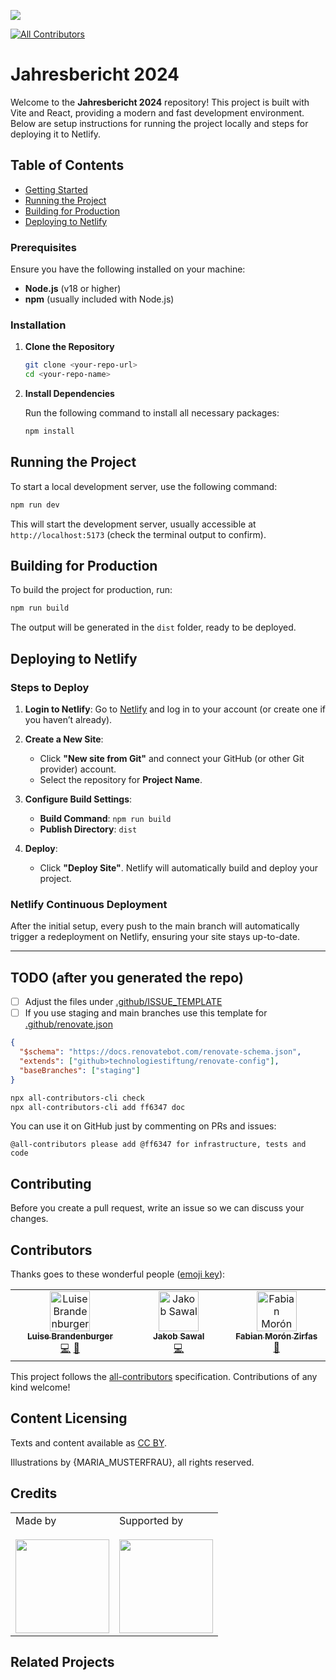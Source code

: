 ![](https://img.shields.io/badge/Built%20with%20%E2%9D%A4%EF%B8%8F-at%20Technologiestiftung%20Berlin-blue)

<!-- ALL-CONTRIBUTORS-BADGE:START - Do not remove or modify this section -->
[![All Contributors](https://img.shields.io/badge/all_contributors-3-orange.svg?style=flat-square)](#contributors-)
<!-- ALL-CONTRIBUTORS-BADGE:END -->

# Jahresbericht 2024

Welcome to the **Jahresbericht 2024** repository! This project is built with Vite and React, providing a modern and fast development environment. Below are setup instructions for running the project locally and steps for deploying it to Netlify.

## Table of Contents

- [Getting Started](#getting-started)
- [Running the Project](#running-the-project)
- [Building for Production](#building-for-production)
- [Deploying to Netlify](#deploying-to-netlify)

### Prerequisites

Ensure you have the following installed on your machine:

- **Node.js** (v18 or higher)
- **npm** (usually included with Node.js)

### Installation

1. **Clone the Repository**

   ```bash
   git clone <your-repo-url>
   cd <your-repo-name>
   ```

2. **Install Dependencies**

   Run the following command to install all necessary packages:

   ```bash
   npm install
   ```

## Running the Project

To start a local development server, use the following command:

```bash
npm run dev
```

This will start the development server, usually accessible at `http://localhost:5173` (check the terminal output to confirm).

## Building for Production

To build the project for production, run:

```bash
npm run build
```

The output will be generated in the `dist` folder, ready to be deployed.

## Deploying to Netlify

### Steps to Deploy

1. **Login to Netlify**: Go to [Netlify](https://www.netlify.com/) and log in to your account (or create one if you haven’t already).

2. **Create a New Site**:
   - Click **"New site from Git"** and connect your GitHub (or other Git provider) account.
   - Select the repository for **Project Name**.

3. **Configure Build Settings**:
   - **Build Command**: `npm run build`
   - **Publish Directory**: `dist`

4. **Deploy**:
   - Click **"Deploy Site"**. Netlify will automatically build and deploy your project.

### Netlify Continuous Deployment

After the initial setup, every push to the main branch will automatically trigger a redeployment on Netlify, ensuring your site stays up-to-date.

---

## TODO (after you generated the repo)

- [ ] Adjust the files under [.github/ISSUE_TEMPLATE](./.github/ISSUE_TEMPLATE)
- [ ] If you use staging and main branches use this template for [.github/renovate.json](./.github/renovate.json)

```json
{
  "$schema": "https://docs.renovatebot.com/renovate-schema.json",
  "extends": ["github>technologiestiftung/renovate-config"],
  "baseBranches": ["staging"]
}
```

```bash
npx all-contributors-cli check
npx all-contributors-cli add ff6347 doc
```

You can use it on GitHub just by commenting on PRs and issues:

```plain
@all-contributors please add @ff6347 for infrastructure, tests and code
```


## Contributing

Before you create a pull request, write an issue so we can discuss your changes.

## Contributors

Thanks goes to these wonderful people ([emoji key](https://allcontributors.org/docs/en/emoji-key)):

<!-- ALL-CONTRIBUTORS-LIST:START - Do not remove or modify this section -->
<!-- prettier-ignore-start -->
<!-- markdownlint-disable -->
<table>
  <tbody>
    <tr>
      <td align="center" valign="top" width="14.28%"><a href="https:/github.com/LuiseBrandenburger"><img src="https://avatars.githubusercontent.com/u/50147356?v=4?s=64" width="64px;" alt="Luise Brandenburger"/><br /><sub><b>Luise Brandenburger</b></sub></a><br /><a href="https://github.com/technologiestiftung/jahresbericht-2024/commits?author=LuiseBrandenburger" title="Code">💻</a> <a href="https://github.com/technologiestiftung/jahresbericht-2024/pulls?q=is%3Apr+reviewed-by%3ALuiseBrandenburger" title="Reviewed Pull Requests">👀</a></td>
      <td align="center" valign="top" width="14.28%"><a href="https:/github.com/JS-TSB"><img src="https://avatars.githubusercontent.com/u/185074060?v=4?s=64" width="64px;" alt="Jakob Sawal"/><br /><sub><b>Jakob Sawal</b></sub></a><br /><a href="https://github.com/technologiestiftung/jahresbericht-2024/commits?author=JS-TSB" title="Code">💻</a></td>
      <td align="center" valign="top" width="14.28%"><a href="https://fabianmoronzirfas.me/"><img src="https://avatars.githubusercontent.com/u/315106?v=4?s=64" width="64px;" alt="Fabian Morón Zirfas"/><br /><sub><b>Fabian Morón Zirfas</b></sub></a><br /><a href="https://github.com/technologiestiftung/jahresbericht-2024/commits?author=ff6347" title="Documentation">📖</a></td>
    </tr>
  </tbody>
</table>

<!-- markdownlint-restore -->
<!-- prettier-ignore-end -->

<!-- ALL-CONTRIBUTORS-LIST:END -->

This project follows the [all-contributors](https://github.com/all-contributors/all-contributors) specification. Contributions of any kind welcome!

## Content Licensing

Texts and content available as [CC BY](https://creativecommons.org/licenses/by/3.0/de/).

Illustrations by {MARIA_MUSTERFRAU}, all rights reserved.

## Credits

<table>
  <tr>
    <td>
      Made by  <a href="https://www.technologiestiftung-berlin.de/">
        <br />
        <br />
        <img width="150" src="https://logos.citylab-berlin.org/logo-technologiestiftung-berlin-de.svg" />
      </a>
    </td>
    <td>
      Supported by <a href="https://www.berlin.de/">
        <br />
        <br />
        <img width="150" src="https://logos.citylab-berlin.org/logo-berlin.svg" />
      </a>
    </td>
  </tr>
</table>

## Related Projects
